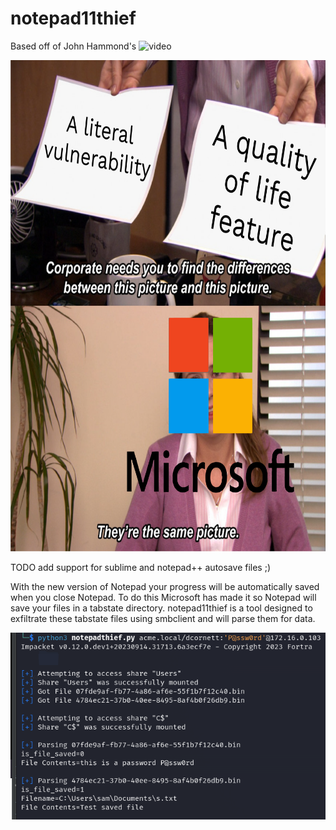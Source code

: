 # notepad11thief

Based off of John Hammond's ![video](https://www.youtube.com/watch?v=zSSBbv2fc2s)

<img src="https://raw.githubusercontent.com/samiam1086/notepad11thief/main/mikrosoft.png" width="700" height="786">

TODO add support for sublime and notepad++ autosave files ;)

With the new version of Notepad your progress will be automatically saved when you close Notepad. To do this Microsoft has made it so Notepad will save your files in a tabstate directory. notepad11thief is a tool designed to exfiltrate these tabstate files using smbclient and will parse them for data.

![](/notepadtheft.png)
